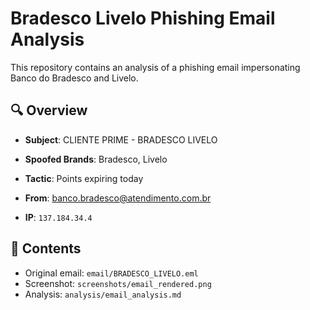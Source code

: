 # Bradesco Livelo Phishing Email Analysis

This repository contains an analysis of a phishing email impersonating Banco do Bradesco and Livelo.

## 🔍 Overview
- **Subject**: CLIENTE PRIME - BRADESCO LIVELO

- **Spoofed Brands**: Bradesco, Livelo

- **Tactic**: Points expiring today

- **From**: banco.bradesco@atendimento.com.br

- **IP**: ```137.184.34.4```

## 📂 Contents
- Original email: `email/BRADESCO_LIVELO.eml`
- Screenshot: `screenshots/email_rendered.png`
- Analysis: `analysis/email_analysis.md`
